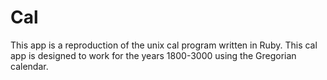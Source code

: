Cal
========================================

This app is a reproduction of the unix cal program written in Ruby.
This cal app is designed to work for the years 1800-3000 using the Gregorian calendar.
